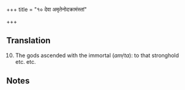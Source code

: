 +++
title = "१० देवा अमृतेनोदक्रामंस्तां"

+++
## Translation
10. The gods ascended with the immortal (*amṛ́ta*): to that stronghold  
etc. etc.

## Notes

